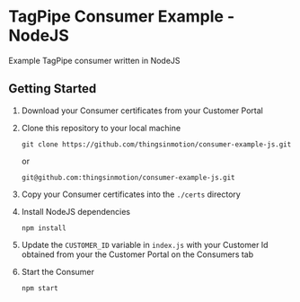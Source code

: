 # TagPipe Consumer Example - NodeJS

Example TagPipe consumer written in NodeJS

## Getting Started

1.  Download your Consumer certificates from your Customer Portal

1.  Clone this repository to your local machine

    ```
    git clone https://github.com/thingsinmotion/consumer-example-js.git
    ```

    or

    ```
    git@github.com:thingsinmotion/consumer-example-js.git
    ```

1.  Copy your Consumer certificates into the `./certs` directory

1.  Install NodeJS dependencies

    ```
    npm install
    ```

1.  Update the `CUSTOMER_ID` variable in `index.js` with your Customer Id obtained from your the Customer Portal on the Consumers tab

1.  Start the Consumer

    ```
    npm start
    ```
